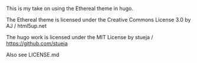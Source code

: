 This is my take on using the Ethereal theme in hugo.

The Ethereal theme is licensed under the Creative Commons License 3.0 by
AJ / html5up.net

The hugo work is licensed under the MIT License by
stueja / https://github.com/stueja

Also see LICENSE.md
